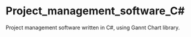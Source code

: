 # Project_management_software_C\#
Project management software written in C#, using Gannt Chart library.
